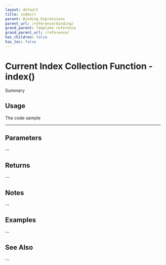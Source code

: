 ```yaml
---
layout: default
title: index()
parent: Binding Expressions
parent_url: /reference/binding/
grand_parent: Template reference
grand_parent_url: /reference/
has_children: false
has_toc: false
---
```


# Current Index Collection Function - index()

Summary

## Usage

 The code sample

---

## Parameters

--

## Returns 

--

## Notes


-- 

## Examples


--


## See Also


--

